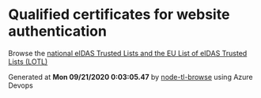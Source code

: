 # Qualified certificates for website authentication 
 Browse the [national eIDAS Trusted Lists and the EU List of eIDAS Trusted Lists (LOTL)](https://webgate.ec.europa.eu/tl-browser/#/) 
 
 
Generated at **Mon 09/21/2020  0:03:05.47** by [node-tl-browse](https://github.com/ymedlop/node-tl-browser) using Azure Devops 
